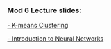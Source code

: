 ### Mod 6 Lecture slides:

[- K-means Clustering](https://docs.google.com/presentation/d/1gJmTXT35wvi4iuCgl0_yq0TSK1p7uMGBtao7eQFcmek/edit#slide=id.g48091fa5b5_0_85)

[- Introduction to Neural Networks](https://docs.google.com/presentation/d/1WYChTHwjDE-Ji5j5zy2xGl7QaIFy9Ym8kuy9xTPN85g/edit#slide=id.ge62ba7c8e_0_0)

